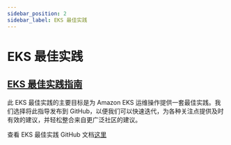 ```yaml
---
sidebar_position: 2
sidebar_label: EKS 最佳实践
---
```


# EKS 最佳实践

## [EKS 最佳实践指南](https://aws.github.io/aws-eks-best-practices/)

此 EKS 最佳实践的主要目标是为 Amazon EKS 运维操作提供一套最佳实践。我们选择将此指导发布到 GitHub，以便我们可以快速迭代，为各种关注点提供及时有效的建议，并轻松整合来自更广泛社区的建议。

查看 EKS 最佳实践 GitHub 文档[这里](https://aws.github.io/aws-eks-best-practices/)
